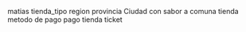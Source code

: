matias
	tienda_tipo
	region
	provincia
	Ciudad con sabor a comuna
	tienda
	metodo de pago
	pago tienda
	ticket